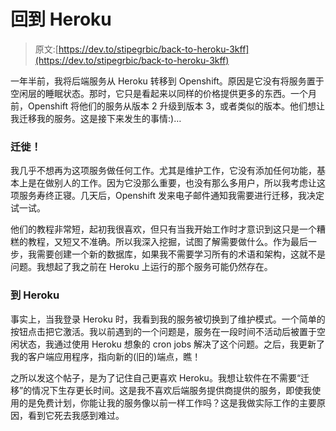 # 回到 Heroku

> 原文:[https://dev.to/stipegrbic/back-to-heroku-3kff](https://dev.to/stipegrbic/back-to-heroku-3kff)

一年半前，我将后端服务从 Heroku 转移到 Openshift。原因是它没有将服务置于空闲层的睡眠状态。那时，它只是看起来以同样的价格提供更多的东西。一个月前，Openshift 将他们的服务从版本 2 升级到版本 3，或者类似的版本。他们想让我迁移我的服务。这是接下来发生的事情:)…

### [](#migrate)迁徙！

我几乎不想再为这项服务做任何工作。尤其是维护工作，它没有添加任何功能，基本上是在做别人的工作。因为它没那么重要，也没有那么多用户，所以我考虑让这项服务寿终正寝。几天后，Openshift 发来电子邮件通知我需要进行迁移，我决定试一试。

他们的教程非常短，起初我很喜欢，但只有当我开始工作时才意识到这只是一个糟糕的教程，又短又不准确。所以我深入挖掘，试图了解需要做什么。作为最后一步，我需要创建一个新的数据库，如果我不需要学习所有的术语和架构，这就不是问题。我想起了我之前在 Heroku 上运行的那个服务可能仍然存在。

### [](#to-heroku)到 Heroku

事实上，当我登录 Heroku 时，我看到我的服务被切换到了维护模式。一个简单的按钮点击把它激活。我以前遇到的一个问题是，服务在一段时间不活动后被置于空闲状态，我通过使用 Heroku 想象的 cron jobs 解决了这个问题。之后，我更新了我的客户端应用程序，指向新的(旧的)端点，瞧！

之所以发这个帖子，是为了记住自己更喜欢 Heroku。我想让软件在不需要“迁移”的情况下生存更长时间。这是我不喜欢后端服务提供商提供的服务，即使我使用的是免费计划，你能让我的服务像以前一样工作吗？这是我做实际工作的主要原因，看到它死去我感到难过。